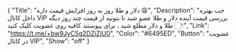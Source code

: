 {
"Title": "دلار و طلا روز به روز افزایش قیمت داره 😩",
"Description": "خب بهتره داخل کانال VIP  بررسی قیمت آینده دلار و طلا عضو شید تا بتونید از قیمت چند روز دیگه طلا و دلار مطلع شید ، برای پیوستند کافیه روی عضویت کلیک کنید 👇🏻",
"Link": "https://t.me/+bw9JyC5g2DZiZjU0",
"Color": "#6495ED",
"Button": "عضویت در کانال VIP",
"Show": "off"
}
